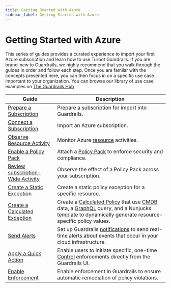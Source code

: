 ```yaml
---
title: Getting Started with Azure
sidebar_label: Getting Started with Azure
---
```


# Getting Started with Azure

This series of guides provides a curated experience to import your first Azure subscription and learn how to use Turbot Guardrails. If you are brand-new to Guardrails, we highly recommend that you walk through the guides in order and follow each step. Once you are familar with the concepts presented here, you can then focus in on a specific use case important to your organization.  You can browse our library of use case examples on [The Guardrails Hub](https://hub.guardrails.turbot.com/)

| Guide | Description
| - | - |
| [Prepare a Subscription](getting-started/getting-started-azure/prepare-subscription) | Prepare a subscription for import into Guardrails. |
| [Connect a Subscription](getting-started/getting-started-azure/connect-subscription) | Import an Azure subscription. |
| [Observe Resource Activity](getting-started/getting-started-azure/observe-azure-activity) | Monitor Azure [resource](/guardrails/docs/reference/glossary#resource) activities. |
| [Enable a Policy Pack](getting-started/getting-started-azure/enable-policy-pack) | Attach a [Policy Pack](/guardrails/docs/concepts/policy-packs) to enforce security and compliance. |
| [Review subscription-Wide Activity](getting-started/getting-started-azure/review-subscription-wide) | Observe the effect of a Policy Pack across your subscription. |
| [Create a Static Exception](getting-started/getting-started-azure/create-static-exception) | Create a static policy exception for a specific resource. |
| [Create a Calculated Exception](getting-started/getting-started-azure/create-calculated-exception) | Create a [Calculated Policy](/guardrails/docs/reference/glossary#calculated-policy) that use [CMDB](/guardrails/docs/reference/glossary#cmdb) data, a [GraphQL](/guardrails/docs/reference/glossary#graphql) query, and a Nunjucks template to dynamically generate resource-specific policy values. |
| [Send Alerts](getting-started/getting-started-azure/send-alert-to-email) | Set up Guardrails [notifications](/guardrails/docs/reference/glossary#notifications) to send real-time alerts about events that occur in your cloud infrastructure. |
| [Apply a Quick Action](getting-started/getting-started-azure/apply-quick-action) | Enable users to initiate specific, one-time [Control](/guardrails/docs/reference/glossary#control) enforcements directly from the Guardrails UI. |
| [Enable Enforcement](getting-started/getting-started-azure/enable-enforcement) | Enable enforcement in Guardrails to ensure automatic remediation of policy violations. |